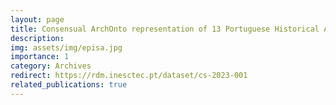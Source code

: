 ```yaml
---
layout: page
title: Consensual ArchOnto representation of 13 Portuguese Historical Archival Records based on their Digital Representations
description: 
img: assets/img/episa.jpg
importance: 1
category: Archives
redirect: https://rdm.inesctec.pt/dataset/cs-2023-001
related_publications: true
---
```

